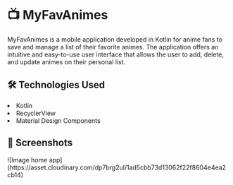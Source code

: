 <h1>📺 MyFavAnimes</h1>
MyFavAnimes is a mobile application developed in Kotlin for anime fans to save and manage a list of their favorite animes. The application offers an intuitive and easy-to-use user interface that allows the user to add, delete, and update animes on their personal list.

<h2>🛠️ Technologies Used</h2>

<li>Kotlin</li>
<li>RecyclerView</li>
<li>Material Design Components</li>

<h2>📱 Screenshots</h2>
![Image home app](https://asset.cloudinary.com/dp7brg2ul/1ad5cbb73d13062f22f8604e4ea2cb14)
